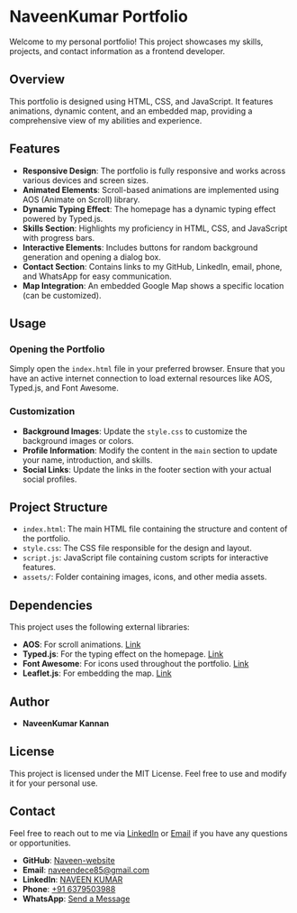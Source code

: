 # NaveenKumar Portfolio

Welcome to my personal portfolio! This project showcases my skills, projects, and contact information as a frontend developer.

## Overview

This portfolio is designed using HTML, CSS, and JavaScript. It features animations, dynamic content, and an embedded map, providing a comprehensive view of my abilities and experience.

## Features

- **Responsive Design**: The portfolio is fully responsive and works across various devices and screen sizes.
- **Animated Elements**: Scroll-based animations are implemented using AOS (Animate on Scroll) library.
- **Dynamic Typing Effect**: The homepage has a dynamic typing effect powered by Typed.js.
- **Skills Section**: Highlights my proficiency in HTML, CSS, and JavaScript with progress bars.
- **Interactive Elements**: Includes buttons for random background generation and opening a dialog box.
- **Contact Section**: Contains links to my GitHub, LinkedIn, email, phone, and WhatsApp for easy communication.
- **Map Integration**: An embedded Google Map shows a specific location (can be customized).

## Usage

### Opening the Portfolio

Simply open the `index.html` file in your preferred browser. Ensure that you have an active internet connection to load external resources like AOS, Typed.js, and Font Awesome.

### Customization

- **Background Images**: Update the `style.css` to customize the background images or colors.
- **Profile Information**: Modify the content in the `main` section to update your name, introduction, and skills.
- **Social Links**: Update the links in the footer section with your actual social profiles.

## Project Structure

- `index.html`: The main HTML file containing the structure and content of the portfolio.
- `style.css`: The CSS file responsible for the design and layout.
- `script.js`: JavaScript file containing custom scripts for interactive features.
- `assets/`: Folder containing images, icons, and other media assets.

## Dependencies

This project uses the following external libraries:

- **AOS**: For scroll animations. [Link](https://michalsnik.github.io/aos/)
- **Typed.js**: For the typing effect on the homepage. [Link](https://github.com/mattboldt/typed.js/)
- **Font Awesome**: For icons used throughout the portfolio. [Link](https://fontawesome.com/)
- **Leaflet.js**: For embedding the map. [Link](https://leafletjs.com/)

## Author

- **NaveenKumar Kannan**

## License

This project is licensed under the MIT License. Feel free to use and modify it for your personal use.

## Contact

Feel free to reach out to me via [LinkedIn](https://www.linkedin.com/in/naveen-kumar-d-6a18342b4) or [Email](mailto:naveendece85@gmail.com) if you have any questions or opportunities.

- **GitHub**: [Naveen-website](https://naveenkumar6767.github.io/Naveen-Website/)
- **Email**: [naveendece85@gmail.com](mailto:naveendece85@gmail.com)
- **LinkedIn**: [NAVEEN KUMAR](www.linkedin.com/in/naveen-kumar-d-6a18342b4)
- **Phone**: [+91 6379503988](tel:+918438785779)
- **WhatsApp**: [Send a Message](https://wa.me/916379503988?text=Hai%20How%20Are%20You%20❤️💓)
